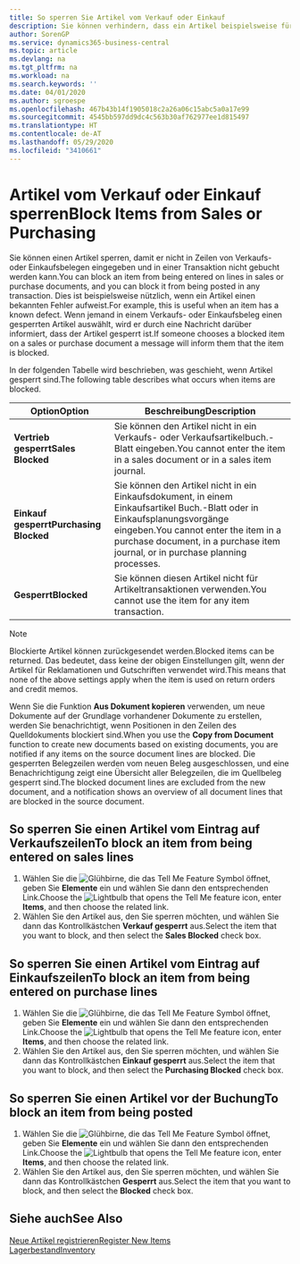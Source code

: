 ```yaml
---
title: So sperren Sie Artikel vom Verkauf oder Einkauf
description: Sie können verhindern, dass ein Artikel beispielsweise für Verkaufs- oder Einkaufsbelege verwendet wird.
author: SorenGP
ms.service: dynamics365-business-central
ms.topic: article
ms.devlang: na
ms.tgt_pltfrm: na
ms.workload: na
ms.search.keywords: ''
ms.date: 04/01/2020
ms.author: sgroespe
ms.openlocfilehash: 467b43b14f1905018c2a26a06c15abc5a0a17e99
ms.sourcegitcommit: 4545bb597dd9dc4c563b30af762977ee1d815497
ms.translationtype: HT
ms.contentlocale: de-AT
ms.lasthandoff: 05/29/2020
ms.locfileid: "3410661"
---
```

# <a name="block-items-from-sales-or-purchasing"></a><span data-ttu-id="577ea-103">Artikel vom Verkauf oder Einkauf sperren</span><span class="sxs-lookup"><span data-stu-id="577ea-103">Block Items from Sales or Purchasing</span></span>
<span data-ttu-id="577ea-104">Sie können einen Artikel sperren, damit er nicht in Zeilen von Verkaufs- oder Einkaufsbelegen eingegeben und in einer Transaktion nicht gebucht werden kann.</span><span class="sxs-lookup"><span data-stu-id="577ea-104">You can block an item from being entered on lines in sales or purchase documents, and you can block it from being posted in any transaction.</span></span> <span data-ttu-id="577ea-105">Dies ist beispielsweise nützlich, wenn ein Artikel einen bekannten Fehler aufweist.</span><span class="sxs-lookup"><span data-stu-id="577ea-105">For example, this is useful when an item has a known defect.</span></span> <span data-ttu-id="577ea-106">Wenn jemand in einem Verkaufs- oder Einkaufsbeleg einen gesperrten Artikel auswählt, wird er durch eine Nachricht darüber informiert, dass der Artikel gesperrt ist.</span><span class="sxs-lookup"><span data-stu-id="577ea-106">If someone chooses a blocked item on a sales or purchase document a message will inform them that the item is blocked.</span></span>

<span data-ttu-id="577ea-107">In der folgenden Tabelle wird beschrieben, was geschieht, wenn Artikel gesperrt sind.</span><span class="sxs-lookup"><span data-stu-id="577ea-107">The following table describes what occurs when items are blocked.</span></span>  

|<span data-ttu-id="577ea-108">Option</span><span class="sxs-lookup"><span data-stu-id="577ea-108">Option</span></span>|<span data-ttu-id="577ea-109">Beschreibung</span><span class="sxs-lookup"><span data-stu-id="577ea-109">Description</span></span>|  
|--------------------|------------|  
|<span data-ttu-id="577ea-110">**Vertrieb gesperrt**</span><span class="sxs-lookup"><span data-stu-id="577ea-110">**Sales Blocked**</span></span>|<span data-ttu-id="577ea-111">Sie können den Artikel nicht in ein Verkaufs- oder Verkaufsartikelbuch.-Blatt eingeben.</span><span class="sxs-lookup"><span data-stu-id="577ea-111">You cannot enter the item in a sales document or in a sales item journal.</span></span>|  
|<span data-ttu-id="577ea-112">**Einkauf gesperrt**</span><span class="sxs-lookup"><span data-stu-id="577ea-112">**Purchasing Blocked**</span></span>|<span data-ttu-id="577ea-113">Sie können den Artikel nicht in ein Einkaufsdokument, in einem Einkaufsartikel Buch.-Blatt oder in Einkaufsplanungsvorgänge eingeben.</span><span class="sxs-lookup"><span data-stu-id="577ea-113">You cannot enter the item in a purchase document, in a purchase item journal, or in purchase planning processes.</span></span>|  
|<span data-ttu-id="577ea-114">**Gesperrt**</span><span class="sxs-lookup"><span data-stu-id="577ea-114">**Blocked**</span></span>|<span data-ttu-id="577ea-115">Sie können diesen Artikel nicht für Artikeltransaktionen verwenden.</span><span class="sxs-lookup"><span data-stu-id="577ea-115">You cannot use the item for any item transaction.</span></span>|  

> [!NOTE]
> <span data-ttu-id="577ea-116">Blockierte Artikel können zurückgesendet werden.</span><span class="sxs-lookup"><span data-stu-id="577ea-116">Blocked items can be returned.</span></span> <span data-ttu-id="577ea-117">Das bedeutet, dass keine der obigen Einstellungen gilt, wenn der Artikel für Reklamationen und Gutschriften verwendet wird.</span><span class="sxs-lookup"><span data-stu-id="577ea-117">This means that none of the above settings apply when the item is used on return orders and credit memos.</span></span>

<span data-ttu-id="577ea-118">Wenn Sie die Funktion **Aus Dokument kopieren** verwenden, um neue Dokumente auf der Grundlage vorhandener Dokumente zu erstellen, werden Sie benachrichtigt, wenn Positionen in den Zeilen des Quelldokuments blockiert sind.</span><span class="sxs-lookup"><span data-stu-id="577ea-118">When you use the **Copy from Document** function to create new documents based on existing documents, you are notified if any items on the source document lines are blocked.</span></span> <span data-ttu-id="577ea-119">Die gesperrten Belegzeilen werden vom neuen Beleg ausgeschlossen, und eine Benachrichtigung zeigt eine Übersicht aller Belegzeilen, die im Quellbeleg gesperrt sind.</span><span class="sxs-lookup"><span data-stu-id="577ea-119">The blocked document lines are excluded from the new document, and a notification shows an overview of all document lines that are blocked in the source document.</span></span>

## <a name="to-block-an-item-from-being-entered-on-sales-lines"></a><span data-ttu-id="577ea-120">So sperren Sie einen Artikel vom Eintrag auf Verkaufszeilen</span><span class="sxs-lookup"><span data-stu-id="577ea-120">To block an item from being entered on sales lines</span></span>  
1.  <span data-ttu-id="577ea-121">Wählen Sie die ![Glühbirne, die das Tell Me Feature](media/ui-search/search_small.png "Tell Me-Funktion") Symbol öffnet, geben Sie **Elemente** ein und wählen Sie dann den entsprechenden Link.</span><span class="sxs-lookup"><span data-stu-id="577ea-121">Choose the ![Lightbulb that opens the Tell Me feature](media/ui-search/search_small.png "Tell me what you want to do") icon, enter **Items**, and then choose the related link.</span></span>  
2.  <span data-ttu-id="577ea-122">Wählen Sie den Artikel aus, den Sie sperren möchten, und wählen Sie dann das Kontrollkästchen **Verkauf gesperrt** aus.</span><span class="sxs-lookup"><span data-stu-id="577ea-122">Select the item that you want to block, and then select the **Sales Blocked** check box.</span></span>  

## <a name="to-block-an-item-from-being-entered-on-purchase-lines"></a><span data-ttu-id="577ea-123">So sperren Sie einen Artikel vom Eintrag auf Einkaufszeilen</span><span class="sxs-lookup"><span data-stu-id="577ea-123">To block an item from being entered on purchase lines</span></span>  
1.  <span data-ttu-id="577ea-124">Wählen Sie die ![Glühbirne, die das Tell Me Feature](media/ui-search/search_small.png "Tell Me-Funktion") Symbol öffnet, geben Sie **Elemente** ein und wählen Sie dann den entsprechenden Link.</span><span class="sxs-lookup"><span data-stu-id="577ea-124">Choose the ![Lightbulb that opens the Tell Me feature](media/ui-search/search_small.png "Tell me what you want to do") icon, enter **Items**, and then choose the related link.</span></span>  
2.  <span data-ttu-id="577ea-125">Wählen Sie den Artikel aus, den Sie sperren möchten, und wählen Sie dann das Kontrollkästchen **Einkauf gesperrt** aus.</span><span class="sxs-lookup"><span data-stu-id="577ea-125">Select the item that you want to block, and then select the **Purchasing Blocked** check box.</span></span>  

## <a name="to-block-an-item-from-being-posted"></a><span data-ttu-id="577ea-126">So sperren Sie einen Artikel vor der Buchung</span><span class="sxs-lookup"><span data-stu-id="577ea-126">To block an item from being posted</span></span>
1. <span data-ttu-id="577ea-127">Wählen Sie die ![Glühbirne, die das Tell Me Feature](media/ui-search/search_small.png "Tell Me-Funktion") Symbol öffnet, geben Sie **Elemente** ein und wählen Sie dann den entsprechenden Link.</span><span class="sxs-lookup"><span data-stu-id="577ea-127">Choose the ![Lightbulb that opens the Tell Me feature](media/ui-search/search_small.png "Tell me what you want to do") icon, enter **Items**, and then choose the related link.</span></span>
2. <span data-ttu-id="577ea-128">Wählen Sie den Artikel aus, den Sie sperren möchten, und wählen Sie dann das Kontrollkästchen **Gesperrt** aus.</span><span class="sxs-lookup"><span data-stu-id="577ea-128">Select the item that you want to block, and then select the **Blocked** check box.</span></span>

## <a name="see-also"></a><span data-ttu-id="577ea-129">Siehe auch</span><span class="sxs-lookup"><span data-stu-id="577ea-129">See Also</span></span>  
[<span data-ttu-id="577ea-130">Neue Artikel registrieren</span><span class="sxs-lookup"><span data-stu-id="577ea-130">Register New Items</span></span>](inventory-how-register-new-items.md)  
[<span data-ttu-id="577ea-131">Lagerbestand</span><span class="sxs-lookup"><span data-stu-id="577ea-131">Inventory</span></span>](inventory-manage-inventory.md)  
